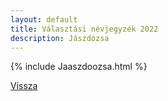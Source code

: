 ```yaml
---
layout: default
title: Választási névjegyzék 2022
description: Jászdózsa
---
```


{% include Jaaszdoozsa.html %}

[Vissza](./)